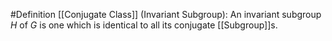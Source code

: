 #Definition [[Conjugate Class]]
(Invariant Subgroup): An invariant subgroup $H$ of $G$ is one which is identical to all its conjugate [[Subgroup]]s.